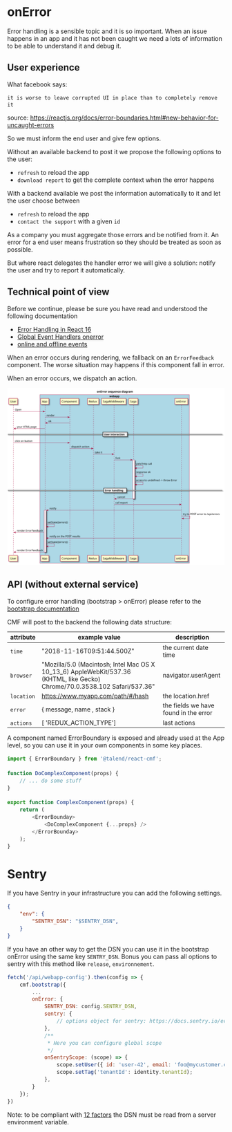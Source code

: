 # onError

Error handling is a sensible topic and it is so important.
When an issue happens in an app and it has not been caught we need a lots of information to be able to understand it and debug it.

## User experience

What facebook says:

```
it is worse to leave corrupted UI in place than to completely remove it
```

source: https://reactjs.org/docs/error-boundaries.html#new-behavior-for-uncaught-errors

So we must inform the end user and give few options.

Without an available backend to post it we propose the following options to the user:

- `refresh` to reload the app
- `download report` to get the complete context when the error happens

With a backend available we post the information automatically to it and let the user choose between

- `refresh` to reload the app
- `contact the support` with a given `id`

As a company you must aggregate those errors and be notified from it.
An error for a end user means frustration so they should be treated as soon as possible.

But where react delegates the handler error we will give a solution: notify the user and try to report it automatically.

## Technical point of view

Before we continue, please be sure you have read and understood the following documentation

- [Error Handling in React 16](https://reactjs.org/blog/2017/07/26/error-handling-in-react-16.html)
- [Global Event Handlers onerror](https://developer.mozilla.org/en-US/docs/Web/API/GlobalEventHandlers/onerror)
- [online and offline events](https://developer.mozilla.org/en-US/docs/Web/API/NavigatorOnLine/Online_and_offline_events)

When an error occurs during rendering, we fallback on an `ErrorFeedback` component. The worse situation may happens if this component fall in error.

When an error occurs, we dispatch an action.

![onError sequence diagram](../assets/diagram-onError-sequence.svg 'onError sequence diagram')

## API (without external service)

To configure error handling (bootstrap > onError) please refer to the [bootstrap documentation](./bootstrap.md#onError)

CMF will post to the backend the following data structure:

| attribute  | example value                                                                                                               | description                           |
| ---------- | --------------------------------------------------------------------------------------------------------------------------- | ------------------------------------- |
| `time`     | "2018-11-16T09:51:44.500Z"                                                                                                  | the current date time                 |
| `browser`  | "Mozilla/5.0 (Macintosh; Intel Mac OS X 10_13_6) AppleWebKit/537.36 (KHTML, like Gecko) Chrome/70.0.3538.102 Safari/537.36" | navigator.userAgent                   |
| `location` | https://www.myapp.com/path/#/hash                                                                                           | the location.href                     |
| `error`    | { message, name , stack }                                                                                                   | the fields we have found in the error |
| `actions`  | [ 'REDUX_ACTION_TYPE']                                                                                                      | last actions                          |

A component named ErrorBoundary is exposed and already used at the App level, so you can use it
in your own components in some key places.

```javascript
import { ErrorBoundary } from '@talend/react-cmf';

function DoComplexComponent(props) {
	// ... do some stuff
}

export function ComplexComponent(props) {
	return (
		<ErrorBounday>
			<DoComplexComponent {...props} />
		</ErrorBounday>
	);
}
```

# Sentry

If you have Sentry in your infrastructure you can add the following settings.

```json
{
	"env": {
		"SENTRY_DSN": "$SENTRY_DSN",
	}
}
```

If you have an other way to get the DSN you can use it in the bootstrap onError using the same key `SENTRY_DSN`. Bonus you can pass all options to sentry with this method like `release`, `environnement`.

```javascript
fetch('/api/webapp-config').then(config => {
	cmf.bootstrap({
		...
		onError: {
			SENTRY_DSN: config.SENTRY_DSN,
			sentry: {
				// options object for sentry: https://docs.sentry.io/error-reporting/configuration?platform=browser
			},
			/**
			 * Here you can configure global scope
			 */
			onSentryScope: (scope) => {
				scope.setUser({ id: 'user-42', email: 'foo@mycustomer.com' });
				scope.setTag('tenantId': identity.tenantId);
			},
		}
	});
})
```

Note: to be compliant with [12 factors](https://12factor.net) the DSN must be read from a server environment variable.
